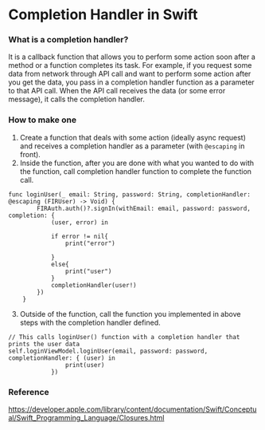 # Completion Handler in Swift

### What is a completion handler?
It is a callback function that allows you to perform some action soon after a method or a function completes its task.
For example, if you request some data from network through API call and want to perform some action after you get the data, you pass in a completion handler function as a parameter to that API call. When the API call receives the data (or some error message), it calls the completion handler.

### How to make one
1. Create a function that deals with some action (ideally async request) and receives a completion handler as a parameter (with `@escaping` in front).
2. Inside the function, after you are done with what you wanted to do with the function, call completion handler function to complete the function call.
```
func loginUser(_ email: String, password: String, completionHandler: @escaping (FIRUser) -> Void) {
		FIRAuth.auth()?.signIn(withEmail: email, password: password, completion: {
			(user, error) in

			if error != nil{
				print("error")

			}
			else{
				print("user")
			}
			completionHandler(user!)
		})
	}
```
3. Outside of the function, call the function you implemented in above steps with the completion handler defined.
```
// This calls loginUser() function with a completion handler that prints the user data
self.loginViewModel.loginUser(email, password: password, completionHandler: { (user) in
				print(user)
			})
```

### Reference
https://developer.apple.com/library/content/documentation/Swift/Conceptual/Swift_Programming_Language/Closures.html
